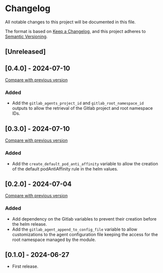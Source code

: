 # Changelog

All notable changes to this project will be documented in this file.

The format is based on [Keep a Changelog](https://keepachangelog.com/en/1.1.0/),
and this project adheres
to [Semantic Versioning](https://semver.org/spec/v2.0.0.html).

## [Unreleased]

## [0.4.0] - 2024-07-10

[Compare with previous version](https://github.com/sparkfabrik/terraform-gitlab-kubernetes-gitlab-agent/compare/0.3.0...0.4.0)

### Added

- Add the `gitlab_agents_project_id` and `gitlab_root_namespace_id` outputs to allow the retrieval of the Gitlab project and root namespace IDs.

## [0.3.0] - 2024-07-10

[Compare with previous version](https://github.com/sparkfabrik/terraform-gitlab-kubernetes-gitlab-agent/compare/0.2.0...0.3.0)

### Added

- Add the `create_default_pod_anti_affinity` variable to allow the creation of the default podAntiAffinity rule in the helm values.

## [0.2.0] - 2024-07-04

[Compare with previous version](https://github.com/sparkfabrik/terraform-gitlab-kubernetes-gitlab-agent/compare/0.1.0...0.2.0)

### Added

- Add dependency on the Gitlab variables to prevent their creation before the helm release.
- Add the `gitlab_agent_append_to_config_file` variable to allow customizations to the agent configuration file keeping the access for the root namespace managed by the module.

## [0.1.0] - 2024-06-27

- First release.
